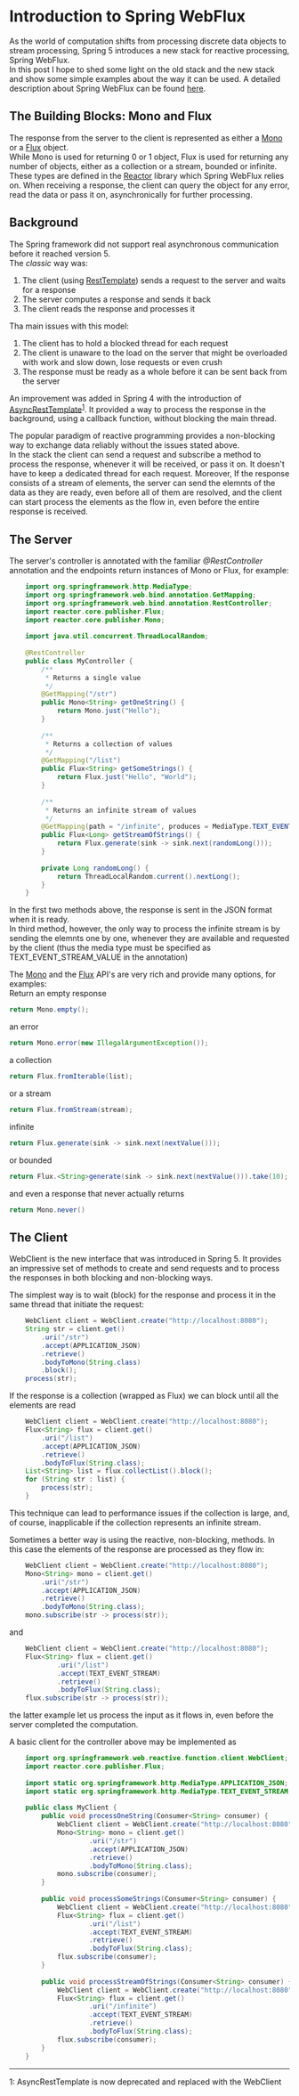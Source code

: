 # Introduction to Spring WebFlux
As the world of computation shifts from processing discrete data objects to stream processing, Spring 5 introduces a new stack for reactive processing, Spring WebFlux.  
In this post I hope to shed some light on the old stack and the new stack and show some simple examples about the way it can be used.
A detailed description about Spring WebFlux can be found [here](https://docs.spring.io/spring-framework/docs/5.0.1.RELEASE/spring-framework-reference/web-reactive.html).

## The Building Blocks: Mono and Flux
The response from the server to the client is represented as either a [Mono](https://projectreactor.io/docs/core/release/api/reactor/core/publisher/Mono.html) or a [Flux](https://projectreactor.io/docs/core/release/api/reactor/core/publisher/Flux.html) object.  
While Mono is used for returning 0 or 1 object, Flux is used for returning any number of objects, either as a collection or a stream, bounded or infinite.
These types are defined in the [Reactor](https://github.com/reactor/reactor) library which Spring WebFlux relies on.
When receiving a response, the client can query the object for any error, read the data or pass it on, asynchronically for further processing.

## Background
The Spring framework did not support real asynchronous communication before it reached version 5.  
The _classic_ way was:
1. The client (using [RestTemplate](https://docs.spring.io/spring/docs/current/javadoc-api/org/springframework/web/client/RestTemplate.html)) sends a request to the server and waits for a response
1. The server computes a response and sends it back
1. The client reads the response and processes it

Tha main issues with this model:
1. The client has to hold a blocked thread for each request
1. The client is unaware to the load on the server that might be overloaded with work and slow down, lose requests or even crush
1. The response must be ready as a whole before it can be sent back from the server

An improvement was added in Spring 4 with the introduction of [AsyncRestTemplate](https://docs.spring.io/spring/docs/current/javadoc-api/org/springframework/web/client/AsyncRestTemplate.html)<sup>[1](#asyncresttemplate)</sup>. It provided a way to process the response in the background, using a callback function, without blocking the main thread.

The popular paradigm of reactive programming provides a non-blocking way to exchange data reliably without the issues stated above.  
In the stack the client can send a request and subscribe a method to process the response, whenever it will be received, or pass it on.
It doesn't have to keep a dedicated thread for each request.
Moreover, If the response consists of a stream of elements, the server can send the elemnts of the data as they are ready, even before all of them are resolved, and the client can start process the elements as the flow in, even before the entire response is received.

## The Server

The server's controller is annotated with the familiar _@RestController_ annotation and the endpoints return instances of Mono or Flux, for example:

```java
    import org.springframework.http.MediaType;
    import org.springframework.web.bind.annotation.GetMapping;
    import org.springframework.web.bind.annotation.RestController;
    import reactor.core.publisher.Flux;
    import reactor.core.publisher.Mono;
    
    import java.util.concurrent.ThreadLocalRandom;
    
    @RestController
    public class MyController {
        /**
         * Returns a single value
         */
        @GetMapping("/str")
        public Mono<String> getOneString() {
            return Mono.just("Hello");
        }
    
        /**
         * Returns a collection of values
         */
        @GetMapping("/list")
        public Flux<String> getSomeStrings() {
            return Flux.just("Hello", "World");
        }
    
        /**
         * Returns an infinite stream of values
         */
        @GetMapping(path = "/infinite", produces = MediaType.TEXT_EVENT_STREAM_VALUE)
        public Flux<Long> getStreamOfStrings() {
            return Flux.generate(sink -> sink.next(randomLong()));
        }
    
        private Long randomLong() {
            return ThreadLocalRandom.current().nextLong();
        }
    }
```
In the first two methods above, the response is sent in the JSON format when it is ready.  
In third method, however, the only way to process the infinite stream is by sending the elemnts one by one, whenever they are available and requested by the client (thus the media type must be specified as TEXT_EVENT_STREAM_VALUE in the annotation)

The [Mono](https://projectreactor.io/docs/core/release/api/reactor/core/publisher/Mono.html) and the [Flux](https://projectreactor.io/docs/core/release/api/reactor/core/publisher/Flux.html) API's are very rich and provide many options, for examples:  
Return an empty response
```java
return Mono.empty();
```
an error
```java
return Mono.error(new IllegalArgumentException());
```
a collection
```java
return Flux.fromIterable(list);
```
or a stream
```java
return Flux.fromStream(stream);
```
infinite
```java
return Flux.generate(sink -> sink.next(nextValue()));
```
or bounded
```java
return Flux.<String>generate(sink -> sink.next(nextValue())).take(10);

```
and even a response that never actually returns
```java
return Mono.never()
```

## The Client
WebClient is the new interface that was introduced in Spring 5.
It provides an impressive set of methods to create and send requests and to process the responses in both blocking and non-blocking ways.  

The simplest way is to wait (block) for the response and process it in the same thread that initiate the request:

```java
    WebClient client = WebClient.create("http://localhost:8080");
    String str = client.get()
        .uri("/str")
        .accept(APPLICATION_JSON)
        .retrieve()
        .bodyToMono(String.class)
        .block();
    process(str);
```

If the response is a collection (wrapped as Flux) we can block until all the elements are read
```java
    WebClient client = WebClient.create("http://localhost:8080");
    Flux<String> flux = client.get()
        .uri("/list")
        .accept(APPLICATION_JSON)
        .retrieve()
        .bodyToFlux(String.class);
    List<String> list = flux.collectList().block();
    for (String str : list) {
        process(str);
    }
```
This technique can lead to performance issues if the collection is large, and, of course, inapplicable if the collection represents an infinite stream.  

Sometimes a better way is using the reactive, non-blocking, methods. In this case the elements of the response are processed as they flow in:
```java
    WebClient client = WebClient.create("http://localhost:8080");
    Mono<String> mono = client.get()
        .uri("/str")
        .accept(APPLICATION_JSON)
        .retrieve()
        .bodyToMono(String.class);
    mono.subscribe(str -> process(str));
```
and
```java
    WebClient client = WebClient.create("http://localhost:8080");
    Flux<String> flux = client.get()
            .uri("/list")
            .accept(TEXT_EVENT_STREAM)
            .retrieve()
            .bodyToFlux(String.class);
    flux.subscribe(str -> process(str));
```
the latter example let us process the input as it flows in, even before the server completed the computation.

A basic client for the controller above may be implemented as 
```java
    import org.springframework.web.reactive.function.client.WebClient;
    import reactor.core.publisher.Flux;
    
    import static org.springframework.http.MediaType.APPLICATION_JSON;
    import static org.springframework.http.MediaType.TEXT_EVENT_STREAM;
    
    public class MyClient {
        public void processOneString(Consumer<String> consumer) {
            WebClient client = WebClient.create("http://localhost:8080");
            Mono<String> mono = client.get()
                    .uri("/str")
                    .accept(APPLICATION_JSON)
                    .retrieve()
                    .bodyToMono(String.class);
            mono.subscribe(consumer);
        }
    
        public void processSomeStrings(Consumer<String> consumer) {
            WebClient client = WebClient.create("http://localhost:8080");
            Flux<String> flux = client.get()
                    .uri("/list")
                    .accept(TEXT_EVENT_STREAM)
                    .retrieve()
                    .bodyToFlux(String.class);
            flux.subscribe(consumer);
        }
    
        public void processStreamOfStrings(Consumer<String> consumer) {
            WebClient client = WebClient.create("http://localhost:8080");
            Flux<String> flux = client.get()
                    .uri("/infinite")
                    .accept(TEXT_EVENT_STREAM)
                    .retrieve()
                    .bodyToFlux(String.class);
            flux.subscribe(consumer);
        }
    }
```

---
<a name="asyncresttemplate">1</a>: AsyncRestTemplate is now deprecated and replaced with the WebClient
